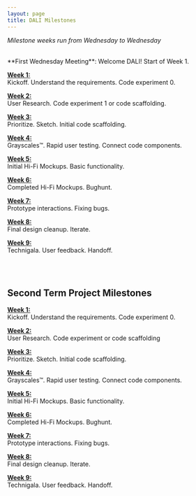 ```yaml
---
layout: page
title: DALI Milestones
---
```



*Milestone weeks run from Wednesday to Wednesday*

<br>
**First Wednesday Meeting**: Welcome DALI! Start of Week 1.

[**Week 1:**](week01/)<br>
Kickoff. Understand the requirements. Code experiment 0.


[**Week 2:**](week02/)<br>
User Research. Code experiment 1 or code scaffolding.


[**Week 3:**](week03/)<br>
Prioritize. Sketch. Initial code scaffolding.


[**Week 4:**](week04/)<br>
Grayscales™. Rapid user testing. Connect code components.


[**Week 5:**](week05/)<br>
Initial Hi-Fi Mockups. Basic functionality.


[**Week 6:**](week06/)<br>
Completed Hi-Fi Mockups. Bughunt.


[**Week 7:**](week07/)<br>
Prototype interactions. Fixing bugs.


[**Week 8:**](week08/)<br>
Final design cleanup. Iterate.


[**Week 9:**](week09/)<br>
Technigala. User feedback. Handoff.

<br>
<br>


## Second Term Project Milestones

[**Week 1:**](week21/)<br>
Kickoff. Understand the requirements. Code experiment 0.


[**Week 2:**](week22/)<br>
User Research. Code experiment or code scaffolding


[**Week 3:**](week23/)<br>
Prioritize. Sketch. Initial code scaffolding.


[**Week 4:**](week24/)<br>
Grayscales™. Rapid user testing. Connect code components.


[**Week 5:**](week25/)<br>
Initial Hi-Fi Mockups. Basic functionality.


[**Week 6:**](week26/)<br>
Completed Hi-Fi Mockups. Bughunt.


[**Week 7:**](week27/)<br>
Prototype interactions. Fixing bugs.


[**Week 8:**](week28/)<br>
Final design cleanup. Iterate.


[**Week 9:**](week29/)<br>
Technigala. User feedback. Handoff.
